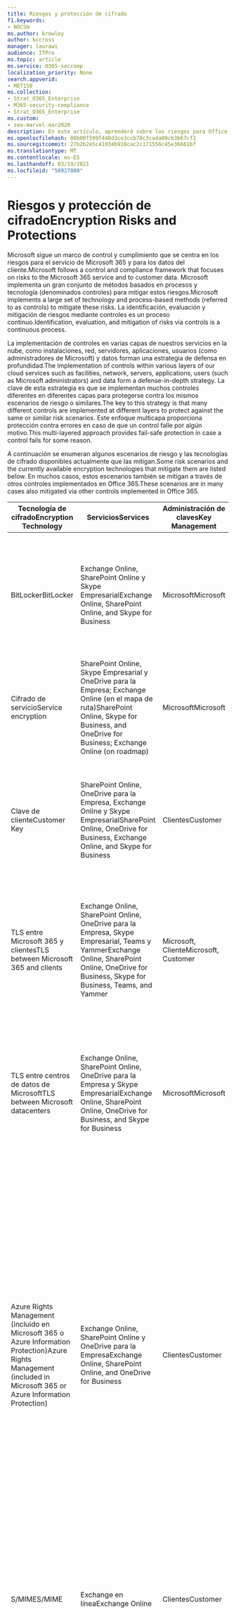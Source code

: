 ```yaml
---
title: Riesgos y protección de cifrado
f1.keywords:
- NOCSH
ms.author: krowley
author: kccross
manager: laurawi
audience: ITPro
ms.topic: article
ms.service: O365-seccomp
localization_priority: None
search.appverid:
- MET150
ms.collection:
- Strat_O365_Enterprise
- M365-security-compliance
- Strat_O365_Enterprise
ms.custom:
- seo-marvel-mar2020
description: En este artículo, aprenderá sobre los riesgos para Office 365 y las tecnologías de cifrado disponibles para la protección.
ms.openlocfilehash: 00b00f599f440d3ce3ccb78c3cada09cb3b67cf2
ms.sourcegitcommit: 27b2b2e5c41934b918cac2c171556c45e36661bf
ms.translationtype: MT
ms.contentlocale: es-ES
ms.lasthandoff: 03/19/2021
ms.locfileid: "50927800"
---
```

# <a name="encryption-risks-and-protections"></a><span data-ttu-id="3a6b3-103">Riesgos y protección de cifrado</span><span class="sxs-lookup"><span data-stu-id="3a6b3-103">Encryption Risks and Protections</span></span>

<span data-ttu-id="3a6b3-104">Microsoft sigue un marco de control y cumplimiento que se centra en los riesgos para el servicio de Microsoft 365 y para los datos del cliente.</span><span class="sxs-lookup"><span data-stu-id="3a6b3-104">Microsoft follows a control and compliance framework that focuses on risks to the Microsoft 365 service and to customer data.</span></span> <span data-ttu-id="3a6b3-105">Microsoft implementa un gran conjunto de métodos basados en procesos y tecnología (denominados controles) para mitigar estos riesgos.</span><span class="sxs-lookup"><span data-stu-id="3a6b3-105">Microsoft implements a large set of technology and process-based methods (referred to as controls) to mitigate these risks.</span></span> <span data-ttu-id="3a6b3-106">La identificación, evaluación y mitigación de riesgos mediante controles es un proceso continuo.</span><span class="sxs-lookup"><span data-stu-id="3a6b3-106">Identification, evaluation, and mitigation of risks via controls is a continuous process.</span></span> 

<span data-ttu-id="3a6b3-107">La implementación de controles en varias capas de nuestros servicios en la nube, como instalaciones, red, servidores, aplicaciones, usuarios (como administradores de Microsoft) y datos forman una estrategia de defensa en profundidad.</span><span class="sxs-lookup"><span data-stu-id="3a6b3-107">The implementation of controls within various layers of our cloud services such as facilities, network, servers, applications, users (such as Microsoft administrators) and data form a defense-in-depth strategy.</span></span> <span data-ttu-id="3a6b3-108">La clave de esta estrategia es que se implementan muchos controles diferentes en diferentes capas para protegerse contra los mismos escenarios de riesgo o similares.</span><span class="sxs-lookup"><span data-stu-id="3a6b3-108">The key to this strategy is that many different controls are implemented at different layers to protect against the same or similar risk scenarios.</span></span> <span data-ttu-id="3a6b3-109">Este enfoque multicapa proporciona protección contra errores en caso de que un control falle por algún motivo.</span><span class="sxs-lookup"><span data-stu-id="3a6b3-109">This multi-layered approach provides fail-safe protection in case a control fails for some reason.</span></span>

<span data-ttu-id="3a6b3-110">A continuación se enumeran algunos escenarios de riesgo y las tecnologías de cifrado disponibles actualmente que las mitigan.</span><span class="sxs-lookup"><span data-stu-id="3a6b3-110">Some risk scenarios and the currently available encryption technologies that mitigate them are listed below.</span></span> <span data-ttu-id="3a6b3-111">En muchos casos, estos escenarios también se mitigan a través de otros controles implementados en Office 365.</span><span class="sxs-lookup"><span data-stu-id="3a6b3-111">These scenarios are in many cases also mitigated via other controls implemented in Office 365.</span></span>

| <span data-ttu-id="3a6b3-112">Tecnología de cifrado</span><span class="sxs-lookup"><span data-stu-id="3a6b3-112">Encryption Technology</span></span> | <span data-ttu-id="3a6b3-113">Servicios</span><span class="sxs-lookup"><span data-stu-id="3a6b3-113">Services</span></span> | <span data-ttu-id="3a6b3-114">Administración de claves</span><span class="sxs-lookup"><span data-stu-id="3a6b3-114">Key Management</span></span> | <span data-ttu-id="3a6b3-115">Escenario de riesgo</span><span class="sxs-lookup"><span data-stu-id="3a6b3-115">Risk Scenario</span></span> | <span data-ttu-id="3a6b3-116">Valor</span><span class="sxs-lookup"><span data-stu-id="3a6b3-116">Value</span></span> |
|---------------------------------------------------------------------------------|--------------------------------------------------------------------------------------------------|---------------------|------------------------------------------------------------------------------------------------------------------------------------------|---------------------------------------------------------------------------------------------------------------------------------------------------------------------------------------------------------------------------------------------------------------------------------------------------------------------------------------------------------------------------------------------------------------------------------|
| <span data-ttu-id="3a6b3-117">BitLocker</span><span class="sxs-lookup"><span data-stu-id="3a6b3-117">BitLocker</span></span> | <span data-ttu-id="3a6b3-118">Exchange Online, SharePoint Online y Skype Empresarial</span><span class="sxs-lookup"><span data-stu-id="3a6b3-118">Exchange Online, SharePoint Online, and Skype for Business</span></span> | <span data-ttu-id="3a6b3-119">Microsoft</span><span class="sxs-lookup"><span data-stu-id="3a6b3-119">Microsoft</span></span> | <span data-ttu-id="3a6b3-120">Los discos o servidores se roban o se reciclan incorrectamente.</span><span class="sxs-lookup"><span data-stu-id="3a6b3-120">Disks or servers are stolen or improperly recycled.</span></span> | <span data-ttu-id="3a6b3-121">BitLocker proporciona un enfoque a prueba de errores para proteger contra la pérdida de datos debido a hardware robado o reciclado incorrectamente (servidor/disco).</span><span class="sxs-lookup"><span data-stu-id="3a6b3-121">BitLocker provides a fail-safe approach to protect against loss of data due to stolen or improperly recycled hardware (server/disk).</span></span> |
| <span data-ttu-id="3a6b3-122">Cifrado de servicio</span><span class="sxs-lookup"><span data-stu-id="3a6b3-122">Service encryption</span></span> | <span data-ttu-id="3a6b3-123">SharePoint Online, Skype Empresarial y OneDrive para la Empresa; Exchange Online (en el mapa de ruta)</span><span class="sxs-lookup"><span data-stu-id="3a6b3-123">SharePoint Online, Skype for Business, and OneDrive for Business; Exchange Online (on roadmap)</span></span> | <span data-ttu-id="3a6b3-124">Microsoft</span><span class="sxs-lookup"><span data-stu-id="3a6b3-124">Microsoft</span></span> | <span data-ttu-id="3a6b3-125">El hacker interno o externo intenta tener acceso a archivos o datos individuales como un blob.</span><span class="sxs-lookup"><span data-stu-id="3a6b3-125">Internal or external hacker tries to access individual files/data as a blob.</span></span> | <span data-ttu-id="3a6b3-126">Los datos cifrados no se pueden descifrar sin acceso a las claves.</span><span class="sxs-lookup"><span data-stu-id="3a6b3-126">The encrypted data cannot be decrypted without access to keys.</span></span> <span data-ttu-id="3a6b3-127">Ayuda a mitigar el riesgo de que un hacker acceda a datos.</span><span class="sxs-lookup"><span data-stu-id="3a6b3-127">Helps to mitigate risk of a hacker accessing data.</span></span> |
| <span data-ttu-id="3a6b3-128">Clave de cliente</span><span class="sxs-lookup"><span data-stu-id="3a6b3-128">Customer Key</span></span> | <span data-ttu-id="3a6b3-129">SharePoint Online, OneDrive para la Empresa, Exchange Online y Skype Empresarial</span><span class="sxs-lookup"><span data-stu-id="3a6b3-129">SharePoint Online, OneDrive for Business, Exchange Online, and Skype for Business</span></span> | <span data-ttu-id="3a6b3-130">Clientes</span><span class="sxs-lookup"><span data-stu-id="3a6b3-130">Customer</span></span> | <span data-ttu-id="3a6b3-131">N/A (Esta característica está diseñada como una característica de cumplimiento, no como una mitigación para cualquier riesgo).</span><span class="sxs-lookup"><span data-stu-id="3a6b3-131">N/A (This feature is designed as a compliance feature; not as a mitigation for any risk.)</span></span> | <span data-ttu-id="3a6b3-132">Ayuda a los clientes a cumplir las obligaciones internas de regulación y cumplimiento, así como la capacidad de abandonar el servicio y revocar el acceso de Microsoft a los datos</span><span class="sxs-lookup"><span data-stu-id="3a6b3-132">Helps customers meet internal regulation and compliance obligations, and the ability to leave the service and revoke Microsoft's access to data</span></span> |
| <span data-ttu-id="3a6b3-133">TLS entre Microsoft 365 y clientes</span><span class="sxs-lookup"><span data-stu-id="3a6b3-133">TLS between Microsoft 365 and clients</span></span> | <span data-ttu-id="3a6b3-134">Exchange Online, SharePoint Online, OneDrive para la Empresa, Skype Empresarial, Teams y Yammer</span><span class="sxs-lookup"><span data-stu-id="3a6b3-134">Exchange Online, SharePoint Online, OneDrive for Business, Skype for Business, Teams, and Yammer</span></span> | <span data-ttu-id="3a6b3-135">Microsoft, Cliente</span><span class="sxs-lookup"><span data-stu-id="3a6b3-135">Microsoft, Customer</span></span> | <span data-ttu-id="3a6b3-136">Ataque man-in-the-middle u otro tipo para aprovechar el flujo de datos entre Microsoft 365 y los equipos cliente a través de Internet.</span><span class="sxs-lookup"><span data-stu-id="3a6b3-136">Man-in-the-middle or other attack to tap the data flow between Microsoft 365 and client computers over Internet.</span></span> | <span data-ttu-id="3a6b3-137">Esta implementación proporciona valor tanto a Microsoft como a los clientes y garantiza la integridad de los datos a medida que fluye entre Microsoft 365 y el cliente.</span><span class="sxs-lookup"><span data-stu-id="3a6b3-137">This implementation provides value to both Microsoft and customers and assures data integrity as it flows between Microsoft 365 and the client.</span></span> |
| <span data-ttu-id="3a6b3-138">TLS entre centros de datos de Microsoft</span><span class="sxs-lookup"><span data-stu-id="3a6b3-138">TLS between Microsoft datacenters</span></span> | <span data-ttu-id="3a6b3-139">Exchange Online, SharePoint Online, OneDrive para la Empresa y Skype Empresarial</span><span class="sxs-lookup"><span data-stu-id="3a6b3-139">Exchange Online, SharePoint Online, OneDrive for Business, and Skype for Business</span></span> | <span data-ttu-id="3a6b3-140">Microsoft</span><span class="sxs-lookup"><span data-stu-id="3a6b3-140">Microsoft</span></span> | <span data-ttu-id="3a6b3-141">Ataque man-in-the-middle u otro tipo para aprovechar el flujo de datos del cliente entre los servidores de Microsoft 365 ubicados en distintos centros de datos de Microsoft.</span><span class="sxs-lookup"><span data-stu-id="3a6b3-141">Man-in-the-middle or other attack to tap the customer data flow between Microsoft 365 servers located in different Microsoft datacenters.</span></span> | <span data-ttu-id="3a6b3-142">Esta implementación es otro método para proteger los datos contra ataques entre centros de datos de Microsoft.</span><span class="sxs-lookup"><span data-stu-id="3a6b3-142">This implementation is another method to protect data against attacks between Microsoft datacenters.</span></span> |
| <span data-ttu-id="3a6b3-143">Azure Rights Management (incluido en Microsoft 365 o Azure Information Protection)</span><span class="sxs-lookup"><span data-stu-id="3a6b3-143">Azure Rights Management (included in Microsoft 365 or Azure Information Protection)</span></span> | <span data-ttu-id="3a6b3-144">Exchange Online, SharePoint Online y OneDrive para la Empresa</span><span class="sxs-lookup"><span data-stu-id="3a6b3-144">Exchange Online, SharePoint Online, and OneDrive for Business</span></span> | <span data-ttu-id="3a6b3-145">Clientes</span><span class="sxs-lookup"><span data-stu-id="3a6b3-145">Customer</span></span> | <span data-ttu-id="3a6b3-146">Los datos están en manos de una persona que no debería tener acceso a los datos.</span><span class="sxs-lookup"><span data-stu-id="3a6b3-146">Data falls into the hands of a person who should not have access to the data.</span></span> | <span data-ttu-id="3a6b3-147">Azure Information Protection usa Azure RMS, que proporciona valor a los clientes mediante directivas de cifrado, identidad y autorización para ayudar a proteger los archivos y el correo electrónico en varios dispositivos.</span><span class="sxs-lookup"><span data-stu-id="3a6b3-147">Azure Information Protection uses Azure RMS, which provides value to customers by using encryption, identity, and authorization policies to help secure files and email across multiple devices.</span></span> <span data-ttu-id="3a6b3-148">Azure RMS proporciona valor a los clientes en los que todos los correos electrónicos procedentes de Microsoft 365 que coinciden con determinados criterios (es decir, todos los correos electrónicos a una dirección determinada) se pueden cifrar automáticamente antes de que se envíen a otro destinatario.</span><span class="sxs-lookup"><span data-stu-id="3a6b3-148">Azure RMS provides value to customers where all emails originating from Microsoft 365 that match certain criteria (i.e., all emails to a certain address) can be automatically encrypted before they get sent to another recipient.</span></span> |
| <span data-ttu-id="3a6b3-149">S/MIME</span><span class="sxs-lookup"><span data-stu-id="3a6b3-149">S/MIME</span></span> | <span data-ttu-id="3a6b3-150">Exchange en línea</span><span class="sxs-lookup"><span data-stu-id="3a6b3-150">Exchange Online</span></span> | <span data-ttu-id="3a6b3-151">Clientes</span><span class="sxs-lookup"><span data-stu-id="3a6b3-151">Customer</span></span> | <span data-ttu-id="3a6b3-152">El correo electrónico cae en manos de una persona que no es el destinatario previsto.</span><span class="sxs-lookup"><span data-stu-id="3a6b3-152">Email falls into the hands of a person who is not the intended recipient.</span></span> | <span data-ttu-id="3a6b3-153">S/MIME proporciona valor a los clientes al asegurar que el destinatario directo del correo electrónico solo puede descifrar el correo electrónico cifrado con S/MIME.</span><span class="sxs-lookup"><span data-stu-id="3a6b3-153">S/MIME provides value to customers by assuring that email encrypted with S/MIME can only be decrypted by the direct recipient of the email.</span></span> |
| <span data-ttu-id="3a6b3-154">Cifrado de mensajes de Office 365</span><span class="sxs-lookup"><span data-stu-id="3a6b3-154">Office 365 Message Encryption</span></span> | <span data-ttu-id="3a6b3-155">Exchange Online, SharePoint Online</span><span class="sxs-lookup"><span data-stu-id="3a6b3-155">Exchange Online, SharePoint Online</span></span> | <span data-ttu-id="3a6b3-156">Clientes</span><span class="sxs-lookup"><span data-stu-id="3a6b3-156">Customer</span></span> | <span data-ttu-id="3a6b3-157">El correo electrónico, incluidos los datos adjuntos protegidos, está en manos de una persona dentro o fuera de Microsoft 365 que no es el destinatario previsto del correo electrónico.</span><span class="sxs-lookup"><span data-stu-id="3a6b3-157">Email, including protected attachments, falls in hands of a person either within or outside Microsoft 365 who is not the intended recipient of the email.</span></span> | <span data-ttu-id="3a6b3-158">OME proporciona valor a los clientes en los que todos los correos electrónicos procedentes de Microsoft 365 que coinciden con determinados criterios (es decir, todos los correos electrónicos a una dirección determinada) se cifran automáticamente antes de que se envíen a otro destinatario interno o externo.</span><span class="sxs-lookup"><span data-stu-id="3a6b3-158">OME provides value to customers where all emails originating from Microsoft 365 that match certain criteria (i.e., all emails to a certain address) are automatically encrypted before they get sent to another internal or an external recipient.</span></span> |
| <span data-ttu-id="3a6b3-159">TLS SMTP con la organización asociada</span><span class="sxs-lookup"><span data-stu-id="3a6b3-159">SMTP TLS with partner organization</span></span> | <span data-ttu-id="3a6b3-160">Exchange en línea</span><span class="sxs-lookup"><span data-stu-id="3a6b3-160">Exchange Online</span></span> | <span data-ttu-id="3a6b3-161">Clientes</span><span class="sxs-lookup"><span data-stu-id="3a6b3-161">Customer</span></span> | <span data-ttu-id="3a6b3-162">El correo electrónico se intercepta a través de un ataque de tipo man-in-the-middle u otro mientras está en tránsito desde un inquilino de Microsoft 365 a otra organización asociada.</span><span class="sxs-lookup"><span data-stu-id="3a6b3-162">Email is intercepted via a man-in-the-middle or other attack while in transit from a Microsoft 365 tenant to another partner organization.</span></span> | <span data-ttu-id="3a6b3-163">Este escenario proporciona valor al cliente para que pueda enviar y recibir todos los correos electrónicos entre su inquilino de Microsoft 365 y la organización de correo electrónico de su asociado dentro de un canal SMTP cifrado.</span><span class="sxs-lookup"><span data-stu-id="3a6b3-163">This scenario provides value to the customer such that they can send/receive all emails between their Microsoft 365 tenant and their partner's email organization inside an encrypted SMTP channel.</span></span> |

## <a name="encryption-technologies-available-in-multi-tenant-environments"></a><span data-ttu-id="3a6b3-164">Tecnologías de cifrado disponibles en entornos multiinquilino</span><span class="sxs-lookup"><span data-stu-id="3a6b3-164">Encryption technologies available in multi-tenant environments</span></span>

| <span data-ttu-id="3a6b3-165">Tecnología de cifrado</span><span class="sxs-lookup"><span data-stu-id="3a6b3-165">Encryption Technology</span></span> | <span data-ttu-id="3a6b3-166">Implementado por</span><span class="sxs-lookup"><span data-stu-id="3a6b3-166">Implemented by</span></span> | <span data-ttu-id="3a6b3-167">Algoritmo y resistencia de Key Exchange</span><span class="sxs-lookup"><span data-stu-id="3a6b3-167">Key Exchange Algorithm and Strength</span></span> | <span data-ttu-id="3a6b3-168">Administración de claves\*</span><span class="sxs-lookup"><span data-stu-id="3a6b3-168">Key Management\*</span></span> | <span data-ttu-id="3a6b3-169">FIPS 140-2 Validado</span><span class="sxs-lookup"><span data-stu-id="3a6b3-169">FIPS 140-2 Validated</span></span> |
|----------------------------------------------------------------------------------|-------------------------|------------------------------------------------------------------------------------------------------------------------------------------------------------------------------------|--------------------------------------------------------------------------------------------------------------------------------------------------------------------------------------------------------------------------------------------------------------------------------------------------------------------------------------------------------------------------------------------------------------------------------------------------------------------------------------------------------------------------------------------------------------------------------------------------------------------------------------------------------------------------------------------------------------------------------------------------------------------------------------------------------------------------------------------------------------------------------------------------------------|-----------------------------------------------------------------------|
| <span data-ttu-id="3a6b3-170">BitLocker</span><span class="sxs-lookup"><span data-stu-id="3a6b3-170">BitLocker</span></span> | <span data-ttu-id="3a6b3-171">Exchange en línea</span><span class="sxs-lookup"><span data-stu-id="3a6b3-171">Exchange Online</span></span> | <span data-ttu-id="3a6b3-172">AES de 256 bits</span><span class="sxs-lookup"><span data-stu-id="3a6b3-172">AES 256-bit</span></span> | <span data-ttu-id="3a6b3-173">La clave externa AES se almacena en un secreto seguro y en el registro del servidor Exchange.</span><span class="sxs-lookup"><span data-stu-id="3a6b3-173">AES external key is stored in a Secret Safe and in the registry of the Exchange server.</span></span> <span data-ttu-id="3a6b3-174">Secret Safe es un repositorio seguro que requiere elevación de alto nivel y aprobaciones para acceder.</span><span class="sxs-lookup"><span data-stu-id="3a6b3-174">The Secret Safe is a secured repository that requires high-level elevation and approvals to access.</span></span> <span data-ttu-id="3a6b3-175">El acceso solo se puede solicitar y aprobar mediante una herramienta interna denominada Caja de seguridad.</span><span class="sxs-lookup"><span data-stu-id="3a6b3-175">Access can be requested and approved only by using an internal tool called Lockbox.</span></span> <span data-ttu-id="3a6b3-176">La clave externa de AES también se almacena en el módulo de plataforma de confianza del servidor.</span><span class="sxs-lookup"><span data-stu-id="3a6b3-176">The AES external key is also stored in the Trusted Platform Module in the server.</span></span> <span data-ttu-id="3a6b3-177">Una contraseña numérica de 48 dígitos se almacena en Active Directory y está protegida por lockbox.</span><span class="sxs-lookup"><span data-stu-id="3a6b3-177">A 48-digit numerical password is stored in Active Directory and protected by Lockbox.</span></span> | <span data-ttu-id="3a6b3-178">Sí</span><span class="sxs-lookup"><span data-stu-id="3a6b3-178">Yes</span></span> |
|  | <span data-ttu-id="3a6b3-179">SharePoint Online</span><span class="sxs-lookup"><span data-stu-id="3a6b3-179">SharePoint Online</span></span> | <span data-ttu-id="3a6b3-180">AES de 256 bits</span><span class="sxs-lookup"><span data-stu-id="3a6b3-180">AES 256-bit</span></span> | <span data-ttu-id="3a6b3-181">La clave externa AES se almacena en un secreto seguro.</span><span class="sxs-lookup"><span data-stu-id="3a6b3-181">AES external key is stored in a Secret Safe.</span></span> <span data-ttu-id="3a6b3-182">Secret Safe es un repositorio seguro que requiere elevación de alto nivel y aprobaciones para acceder.</span><span class="sxs-lookup"><span data-stu-id="3a6b3-182">The Secret Safe is a secured repository that requires high-level elevation and approvals to access.</span></span> <span data-ttu-id="3a6b3-183">El acceso solo se puede solicitar y aprobar mediante una herramienta interna denominada Caja de seguridad.</span><span class="sxs-lookup"><span data-stu-id="3a6b3-183">Access can be requested and approved only by using an internal tool called Lockbox.</span></span> <span data-ttu-id="3a6b3-184">La clave externa de AES también se almacena en el módulo de plataforma de confianza del servidor.</span><span class="sxs-lookup"><span data-stu-id="3a6b3-184">The AES external key is also stored in the Trusted Platform Module in the server.</span></span> <span data-ttu-id="3a6b3-185">Una contraseña numérica de 48 dígitos se almacena en Active Directory y está protegida por lockbox.</span><span class="sxs-lookup"><span data-stu-id="3a6b3-185">A 48-digit numerical password is stored in Active Directory and protected by Lockbox.</span></span> | <span data-ttu-id="3a6b3-186">Sí</span><span class="sxs-lookup"><span data-stu-id="3a6b3-186">Yes</span></span> |
|  | <span data-ttu-id="3a6b3-187">Skype for Business</span><span class="sxs-lookup"><span data-stu-id="3a6b3-187">Skype for Business</span></span> | <span data-ttu-id="3a6b3-188">AES de 256 bits</span><span class="sxs-lookup"><span data-stu-id="3a6b3-188">AES 256-bit</span></span> | <span data-ttu-id="3a6b3-189">La clave externa AES se almacena en un secreto seguro.</span><span class="sxs-lookup"><span data-stu-id="3a6b3-189">AES external key is stored in a Secret Safe.</span></span> <span data-ttu-id="3a6b3-190">Secret Safe es un repositorio seguro que requiere elevación de alto nivel y aprobaciones para acceder.</span><span class="sxs-lookup"><span data-stu-id="3a6b3-190">The Secret Safe is a secured repository that requires high-level elevation and approvals to access.</span></span> <span data-ttu-id="3a6b3-191">El acceso solo se puede solicitar y aprobar mediante una herramienta interna denominada Caja de seguridad.</span><span class="sxs-lookup"><span data-stu-id="3a6b3-191">Access can be requested and approved only by using an internal tool called Lockbox.</span></span> <span data-ttu-id="3a6b3-192">La clave externa de AES también se almacena en el módulo de plataforma de confianza del servidor.</span><span class="sxs-lookup"><span data-stu-id="3a6b3-192">The AES external key is also stored in the Trusted Platform Module in the server.</span></span> <span data-ttu-id="3a6b3-193">Una contraseña numérica de 48 dígitos se almacena en Active Directory y está protegida por lockbox.</span><span class="sxs-lookup"><span data-stu-id="3a6b3-193">A 48-digit numerical password is stored in Active Directory and protected by Lockbox.</span></span> | <span data-ttu-id="3a6b3-194">Sí</span><span class="sxs-lookup"><span data-stu-id="3a6b3-194">Yes</span></span> |
| <span data-ttu-id="3a6b3-195">Cifrado de servicio</span><span class="sxs-lookup"><span data-stu-id="3a6b3-195">Service Encryption</span></span> | <span data-ttu-id="3a6b3-196">SharePoint en linea</span><span class="sxs-lookup"><span data-stu-id="3a6b3-196">SharePoint Online</span></span> | <span data-ttu-id="3a6b3-197">AES de 256 bits</span><span class="sxs-lookup"><span data-stu-id="3a6b3-197">AES 256-bit</span></span> | <span data-ttu-id="3a6b3-198">Las claves usadas para cifrar los blobs se almacenan en la base de datos de contenido de SharePoint Online.</span><span class="sxs-lookup"><span data-stu-id="3a6b3-198">The keys used to encrypt the blobs are stored in the SharePoint Online Content Database.</span></span> <span data-ttu-id="3a6b3-199">La base de datos de contenido de SharePoint Online está protegida por los controles de acceso a la base de datos y el cifrado en reposo.</span><span class="sxs-lookup"><span data-stu-id="3a6b3-199">The SharePoint Online Content Database is protected by database access controls and encryption at rest.</span></span> <span data-ttu-id="3a6b3-200">El cifrado se realiza con TDE en Azure SQL base de datos.</span><span class="sxs-lookup"><span data-stu-id="3a6b3-200">Encryption is performed using TDE in Azure SQL Database.</span></span> <span data-ttu-id="3a6b3-201">Estos secretos están en el nivel de servicio de SharePoint Online, no en el nivel de inquilino.</span><span class="sxs-lookup"><span data-stu-id="3a6b3-201">These secrets are at the service level for SharePoint Online, not at the tenant level.</span></span> <span data-ttu-id="3a6b3-202">Estos secretos (a veces denominados claves maestras) se almacenan en un repositorio seguro independiente denominado Almacén de claves.</span><span class="sxs-lookup"><span data-stu-id="3a6b3-202">These secrets (sometimes referred to as the master keys) are stored in a separate secure repository called the Key Store.</span></span> <span data-ttu-id="3a6b3-203">TDE proporciona seguridad en reposo tanto para la base de datos activa como para las copias de seguridad de la base de datos y los registros de transacciones.</span><span class="sxs-lookup"><span data-stu-id="3a6b3-203">TDE provides security at rest for both the active database and the database backups and transaction logs.</span></span> <span data-ttu-id="3a6b3-204">Cuando los clientes proporcionan la clave opcional, la clave de cliente se almacena en Azure Key Vault y el servicio usa la clave para cifrar una clave de inquilino, que se usa para cifrar una clave de sitio, que luego se usa para cifrar las claves de nivel de archivo.</span><span class="sxs-lookup"><span data-stu-id="3a6b3-204">When customers provide the optional key, the customer key is stored in Azure Key Vault, and the service uses the key to encrypt a tenant key, which is used to encrypt a site key, which is then used to encrypt the file level keys.</span></span> <span data-ttu-id="3a6b3-205">Básicamente, se introduce una nueva jerarquía de claves cuando el cliente proporciona una clave.</span><span class="sxs-lookup"><span data-stu-id="3a6b3-205">Essentially, a new key hierarchy is introduced when the customer provides a key.</span></span> | <span data-ttu-id="3a6b3-206">Sí</span><span class="sxs-lookup"><span data-stu-id="3a6b3-206">Yes</span></span> |
|  | <span data-ttu-id="3a6b3-207">Skype for Business</span><span class="sxs-lookup"><span data-stu-id="3a6b3-207">Skype for Business</span></span> | <span data-ttu-id="3a6b3-208">AES de 256 bits</span><span class="sxs-lookup"><span data-stu-id="3a6b3-208">AES 256-bit</span></span> | <span data-ttu-id="3a6b3-209">Cada fragmento de datos se cifra con una clave de 256 bits generada aleatoriamente.</span><span class="sxs-lookup"><span data-stu-id="3a6b3-209">Each piece of data is encrypted using a different randomly generated 256-bit key.</span></span> <span data-ttu-id="3a6b3-210">La clave de cifrado se almacena en un archivo XML de metadatos correspondiente, que también se cifra mediante una clave maestra por conferencia.</span><span class="sxs-lookup"><span data-stu-id="3a6b3-210">The encryption key is stored in a corresponding metadata XML file, which is also encrypted by a per-conference master key.</span></span> <span data-ttu-id="3a6b3-211">La clave maestra también se genera aleatoriamente una vez por conferencia.</span><span class="sxs-lookup"><span data-stu-id="3a6b3-211">The master key is also randomly generated once per conference.</span></span> | <span data-ttu-id="3a6b3-212">Sí</span><span class="sxs-lookup"><span data-stu-id="3a6b3-212">Yes</span></span> |
|  | <span data-ttu-id="3a6b3-213">Exchange Online</span><span class="sxs-lookup"><span data-stu-id="3a6b3-213">Exchange Online</span></span> | <span data-ttu-id="3a6b3-214">AES de 256 bits</span><span class="sxs-lookup"><span data-stu-id="3a6b3-214">AES 256-bit</span></span> | <span data-ttu-id="3a6b3-215">Cada buzón se cifra mediante una directiva de cifrado de datos que usa claves de cifrado controladas por Microsoft (en el mapa de ruta) o por el cliente (cuando se usa clave de cliente).</span><span class="sxs-lookup"><span data-stu-id="3a6b3-215">Each mailbox is encrypted using a data encryption policy that uses encryption keys controlled by Microsoft (on roadmap) or by the customer (when Customer Key is used).</span></span> | <span data-ttu-id="3a6b3-216">Sí</span><span class="sxs-lookup"><span data-stu-id="3a6b3-216">Yes</span></span> |
| <span data-ttu-id="3a6b3-217">TLS entre Microsoft 365 y clientes/partners</span><span class="sxs-lookup"><span data-stu-id="3a6b3-217">TLS between Microsoft 365 and clients/partners</span></span> | <span data-ttu-id="3a6b3-218">Exchange en línea</span><span class="sxs-lookup"><span data-stu-id="3a6b3-218">Exchange Online</span></span> | [<span data-ttu-id="3a6b3-219">TLS oportunista que admite varios conjuntos de cifrado</span><span class="sxs-lookup"><span data-stu-id="3a6b3-219">Opportunistic TLS supporting multiple cipher suites</span></span>](./exchange-online-uses-tls-to-secure-email-connections.md) | <span data-ttu-id="3a6b3-220">El certificado TLS para Exchange Online (outlook.office.com) es un certificado SHA256RSA de 2048 bits emitido por La raíz de cybertrust de Baltimore.</span><span class="sxs-lookup"><span data-stu-id="3a6b3-220">The TLS certificate for Exchange Online (outlook.office.com) is a 2048-bit SHA256RSA certificate issued by Baltimore CyberTrust Root.</span></span> <br> <br> <span data-ttu-id="3a6b3-221">El certificado raíz tls para Exchange Online es un certificado SHA1RSA de 2048 bits emitido por La raíz de CyberTrust de Baltimore.</span><span class="sxs-lookup"><span data-stu-id="3a6b3-221">The TLS root certificate for Exchange Online is a 2048-bit SHA1RSA certificate issued by Baltimore CyberTrust Root.</span></span> | <span data-ttu-id="3a6b3-222">Sí, cuando se usa TLS 1.2 con una intensidad de cifrado de 256 bits</span><span class="sxs-lookup"><span data-stu-id="3a6b3-222">Yes, when TLS 1.2 with 256-bit cipher strength is used</span></span> |
|  | <span data-ttu-id="3a6b3-223">SharePoint en linea</span><span class="sxs-lookup"><span data-stu-id="3a6b3-223">SharePoint Online</span></span> | <span data-ttu-id="3a6b3-224">TLS 1.2 con AES 256</span><span class="sxs-lookup"><span data-stu-id="3a6b3-224">TLS 1.2 with AES 256</span></span> <br> <br> [<span data-ttu-id="3a6b3-225">Cifrado de datos en OneDrive para la Empresa y SharePoint Online</span><span class="sxs-lookup"><span data-stu-id="3a6b3-225">Data Encryption in OneDrive for Business and SharePoint Online</span></span>](./data-encryption-in-odb-and-spo.md) | <span data-ttu-id="3a6b3-226">El certificado TLS para SharePoint Online (\*.sharepoint.com) es un certificado SHA256RSA de 2048 bits emitido por La raíz de cybertrust de Baltimore.</span><span class="sxs-lookup"><span data-stu-id="3a6b3-226">The TLS certificate for SharePoint Online (\*.sharepoint.com) is a 2048-bit SHA256RSA certificate issued by Baltimore CyberTrust Root.</span></span> <br> <br> <span data-ttu-id="3a6b3-227">El certificado raíz tls para SharePoint Online es un certificado SHA1RSA de 2048 bits emitido por La raíz de CyberTrust de Baltimore.</span><span class="sxs-lookup"><span data-stu-id="3a6b3-227">The TLS root certificate for SharePoint Online is a 2048-bit SHA1RSA certificate issued by Baltimore CyberTrust Root.</span></span> | <span data-ttu-id="3a6b3-228">Sí</span><span class="sxs-lookup"><span data-stu-id="3a6b3-228">Yes</span></span> |
|  | <span data-ttu-id="3a6b3-229">Skype for Business</span><span class="sxs-lookup"><span data-stu-id="3a6b3-229">Skype for Business</span></span> | [<span data-ttu-id="3a6b3-230">TLS para comunicaciones SIP y sesiones de uso compartido de datos de PSOM</span><span class="sxs-lookup"><span data-stu-id="3a6b3-230">TLS for SIP communications and PSOM data sharing sessions</span></span>](https://support.office.com/article/Set-up-your-network-for-Skype-for-Business-Online-d21f89b0-3afc-432e-b735-036b2432fdbf) | <span data-ttu-id="3a6b3-231">El certificado TLS para Skype Empresarial (\*.lync.com) es un certificado SHA256RSA de 2048 bits emitido por La raíz de cybertrust de Baltimore.</span><span class="sxs-lookup"><span data-stu-id="3a6b3-231">The TLS certificate for Skype for Business (\*.lync.com) is a 2048-bit SHA256RSA certificate issued by Baltimore CyberTrust Root.</span></span> <br> <br> <span data-ttu-id="3a6b3-232">El certificado raíz TLS para Skype Empresarial es un certificado SHA256RSA de 2048 bits emitido por La raíz de CyberTrust de Baltimore.</span><span class="sxs-lookup"><span data-stu-id="3a6b3-232">The TLS root certificate for Skype for Business is a 2048-bit SHA256RSA certificate issued by Baltimore CyberTrust Root.</span></span> | <span data-ttu-id="3a6b3-233">Sí</span><span class="sxs-lookup"><span data-stu-id="3a6b3-233">Yes</span></span> |
|  | <span data-ttu-id="3a6b3-234">Microsoft Teams</span><span class="sxs-lookup"><span data-stu-id="3a6b3-234">Microsoft Teams</span></span> | <span data-ttu-id="3a6b3-235">TLS 1.2 con AES 256</span><span class="sxs-lookup"><span data-stu-id="3a6b3-235">TLS 1.2 with AES 256</span></span> <br> <br> [<span data-ttu-id="3a6b3-236">Preguntas más frecuentes sobre Microsoft Teams: Ayuda para administradores</span><span class="sxs-lookup"><span data-stu-id="3a6b3-236">Frequently asked questions about Microsoft Teams – Admin Help</span></span>](/MicrosoftTeams/teams-overview) | <span data-ttu-id="3a6b3-237">El certificado TLS para Microsoft Teams (teams.microsoft.com, edge.skype.com) es un certificado SHA256RSA de 2048 bits emitido por La raíz de cybertrust de Baltimore.</span><span class="sxs-lookup"><span data-stu-id="3a6b3-237">The TLS certificate for Microsoft Teams (teams.microsoft.com, edge.skype.com) is a 2048-bit SHA256RSA certificate issued by Baltimore CyberTrust Root.</span></span> <br> <br> <span data-ttu-id="3a6b3-238">El certificado raíz tls para Microsoft Teams es un certificado SHA256RSA de 2048 bits emitido por La raíz de CyberTrust de Baltimore.</span><span class="sxs-lookup"><span data-stu-id="3a6b3-238">The TLS root certificate for Microsoft Teams is a 2048-bit SHA256RSA certificate issued by Baltimore CyberTrust Root.</span></span> | <span data-ttu-id="3a6b3-239">Sí</span><span class="sxs-lookup"><span data-stu-id="3a6b3-239">Yes</span></span> |
| <span data-ttu-id="3a6b3-240">TLS entre centros de datos de Microsoft</span><span class="sxs-lookup"><span data-stu-id="3a6b3-240">TLS between Microsoft datacenters</span></span> | <span data-ttu-id="3a6b3-241">Todos los servicios de Microsoft 365</span><span class="sxs-lookup"><span data-stu-id="3a6b3-241">All Microsoft 365 services</span></span> | <span data-ttu-id="3a6b3-242">TLS 1.2 con AES 256</span><span class="sxs-lookup"><span data-stu-id="3a6b3-242">TLS 1.2 with AES 256</span></span> <br> <br> <span data-ttu-id="3a6b3-243">Protocolo de transporte seguro en tiempo real (SRTP)</span><span class="sxs-lookup"><span data-stu-id="3a6b3-243">Secure Real-time Transport Protocol (SRTP)</span></span> | <span data-ttu-id="3a6b3-244">Microsoft usa una entidad de certificación administrada e implementada internamente para las comunicaciones de servidor a servidor entre centros de datos de Microsoft.</span><span class="sxs-lookup"><span data-stu-id="3a6b3-244">Microsoft uses an internally managed and deployed certification authority for server-to-server communications between Microsoft datacenters.</span></span> | <span data-ttu-id="3a6b3-245">Sí</span><span class="sxs-lookup"><span data-stu-id="3a6b3-245">Yes</span></span> |
| <span data-ttu-id="3a6b3-246">Azure Rights Management (incluido en Microsoft 365 o Azure Information Protection)</span><span class="sxs-lookup"><span data-stu-id="3a6b3-246">Azure Rights Management (included in Microsoft 365 or Azure Information Protection)</span></span> | <span data-ttu-id="3a6b3-247">Exchange en línea</span><span class="sxs-lookup"><span data-stu-id="3a6b3-247">Exchange Online</span></span> | <span data-ttu-id="3a6b3-248">Admite [el modo criptográfico 2,](/previous-versions/windows/it-pro/windows-server-2008-R2-and-2008/hh867439(v=ws.10))una implementación criptográfica RMS actualizada y mejorada.</span><span class="sxs-lookup"><span data-stu-id="3a6b3-248">Supports [Cryptographic Mode 2](/previous-versions/windows/it-pro/windows-server-2008-R2-and-2008/hh867439(v=ws.10)), an updated and enhanced RMS cryptographic implementation.</span></span> <span data-ttu-id="3a6b3-249">Admite RSA 2048 para firma y cifrado, y SHA-256 para hash en la firma.</span><span class="sxs-lookup"><span data-stu-id="3a6b3-249">It supports RSA 2048 for signature and encryption, and SHA-256 for hash in the signature.</span></span> | <span data-ttu-id="3a6b3-250">[Administrado por Microsoft](/azure/information-protection/plan-implement-tenant-key).</span><span class="sxs-lookup"><span data-stu-id="3a6b3-250">[Managed by Microsoft](/azure/information-protection/plan-implement-tenant-key).</span></span> | <span data-ttu-id="3a6b3-251">Sí</span><span class="sxs-lookup"><span data-stu-id="3a6b3-251">Yes</span></span> |
|  | <span data-ttu-id="3a6b3-252">SharePoint Online</span><span class="sxs-lookup"><span data-stu-id="3a6b3-252">SharePoint Online</span></span> | <span data-ttu-id="3a6b3-253">Admite [el modo criptográfico 2,](/previous-versions/windows/it-pro/windows-server-2008-R2-and-2008/hh867439(v=ws.10))una implementación criptográfica RMS actualizada y mejorada.</span><span class="sxs-lookup"><span data-stu-id="3a6b3-253">Supports [Cryptographic Mode 2](/previous-versions/windows/it-pro/windows-server-2008-R2-and-2008/hh867439(v=ws.10)), an updated and enhanced RMS cryptographic implementation.</span></span> <span data-ttu-id="3a6b3-254">Admite RSA 2048 para firma y cifrado, y SHA-256 para firma.</span><span class="sxs-lookup"><span data-stu-id="3a6b3-254">It supports RSA 2048 for signature and encryption, and SHA-256 for signature.</span></span> | <span data-ttu-id="3a6b3-255">[Administrado por Microsoft](/azure/information-protection/plan-implement-tenant-key), que es la configuración predeterminada; o</span><span class="sxs-lookup"><span data-stu-id="3a6b3-255">[Managed by Microsoft](/azure/information-protection/plan-implement-tenant-key), which is the default setting; or</span></span> <br> <br> <span data-ttu-id="3a6b3-256">Administrado por el cliente, que es una alternativa a las claves administradas por Microsoft.</span><span class="sxs-lookup"><span data-stu-id="3a6b3-256">Customer-managed, which is an alternative to Microsoft-managed keys.</span></span> <span data-ttu-id="3a6b3-257">Las organizaciones que tienen una suscripción de Azure administrada por TI pueden usar BYOK y registrar su uso sin coste adicional.</span><span class="sxs-lookup"><span data-stu-id="3a6b3-257">Organizations that have an IT-managed Azure subscription can use BYOK and log its usage at no extra charge.</span></span> <span data-ttu-id="3a6b3-258">Para obtener más información, vea [Implementing bring your own key](/azure/information-protection/plan-implement-tenant-key).</span><span class="sxs-lookup"><span data-stu-id="3a6b3-258">For more information, see [Implementing bring your own key](/azure/information-protection/plan-implement-tenant-key).</span></span> <span data-ttu-id="3a6b3-259">En esta configuración, se usan HSM de nCipher para proteger las claves.</span><span class="sxs-lookup"><span data-stu-id="3a6b3-259">In this configuration, nCipher HSMs are used to protect your keys.</span></span> <span data-ttu-id="3a6b3-260">Para obtener más información, [vea nCipher HSMs and Azure RMS](https://www.thales-esecurity.com/msrms/cloud).</span><span class="sxs-lookup"><span data-stu-id="3a6b3-260">For more information, see [nCipher HSMs and Azure RMS](https://www.thales-esecurity.com/msrms/cloud).</span></span> | <span data-ttu-id="3a6b3-261">Sí</span><span class="sxs-lookup"><span data-stu-id="3a6b3-261">Yes</span></span> |
| <span data-ttu-id="3a6b3-262">S/MIME</span><span class="sxs-lookup"><span data-stu-id="3a6b3-262">S/MIME</span></span> | <span data-ttu-id="3a6b3-263">Exchange en línea</span><span class="sxs-lookup"><span data-stu-id="3a6b3-263">Exchange Online</span></span> | <span data-ttu-id="3a6b3-264">Sintaxis de mensaje criptográfico Estándar 1.5 (PKCS #7)</span><span class="sxs-lookup"><span data-stu-id="3a6b3-264">Cryptographic Message Syntax Standard 1.5 (PKCS #7)</span></span> | <span data-ttu-id="3a6b3-265">Depende de la infraestructura de clave pública administrada por el cliente implementada.</span><span class="sxs-lookup"><span data-stu-id="3a6b3-265">Depends on the customer-managed public key infrastructure deployed.</span></span> <span data-ttu-id="3a6b3-266">El cliente realiza la administración de claves y Microsoft nunca tiene acceso a las claves privadas usadas para firmar y descifrar.</span><span class="sxs-lookup"><span data-stu-id="3a6b3-266">Key management is performed by the customer, and Microsoft never has access to the private keys used for signing and decryption.</span></span> | <span data-ttu-id="3a6b3-267">Sí, cuando se configura para cifrar mensajes salientes con 3DES o AES256</span><span class="sxs-lookup"><span data-stu-id="3a6b3-267">Yes, when configured to encrypt outgoing messages with 3DES or AES256</span></span> |
| <span data-ttu-id="3a6b3-268">Cifrado de mensajes de Office 365</span><span class="sxs-lookup"><span data-stu-id="3a6b3-268">Office 365 Message Encryption</span></span> | <span data-ttu-id="3a6b3-269">Exchange en línea</span><span class="sxs-lookup"><span data-stu-id="3a6b3-269">Exchange Online</span></span> | <span data-ttu-id="3a6b3-270">Igual que Azure RMS ( Modo criptográfico[2](./technical-reference-details-about-encryption.md) - RSA 2048 para firma y cifrado, y SHA-256 para firma)</span><span class="sxs-lookup"><span data-stu-id="3a6b3-270">Same as Azure RMS ([Cryptographic Mode 2](./technical-reference-details-about-encryption.md) - RSA 2048 for signature and encryption, and SHA-256 for signature)</span></span> | <span data-ttu-id="3a6b3-271">Usa Azure Information Protection como su infraestructura de cifrado.</span><span class="sxs-lookup"><span data-stu-id="3a6b3-271">Uses Azure Information Protection as its encryption infrastructure.</span></span> <span data-ttu-id="3a6b3-272">El método de cifrado utilizado depende de dónde obtiene las claves de RMS utilizadas para cifrar y descifrar mensajes.</span><span class="sxs-lookup"><span data-stu-id="3a6b3-272">The encryption method used depends on where you obtain the RMS keys used to encrypt and decrypt messages.</span></span> | <span data-ttu-id="3a6b3-273">Sí</span><span class="sxs-lookup"><span data-stu-id="3a6b3-273">Yes</span></span> |
| <span data-ttu-id="3a6b3-274">TLS SMTP con la organización asociada</span><span class="sxs-lookup"><span data-stu-id="3a6b3-274">SMTP TLS with partner organization</span></span> | <span data-ttu-id="3a6b3-275">Exchange en línea</span><span class="sxs-lookup"><span data-stu-id="3a6b3-275">Exchange Online</span></span> | <span data-ttu-id="3a6b3-276">TLS 1.2 con AES 256</span><span class="sxs-lookup"><span data-stu-id="3a6b3-276">TLS 1.2 with AES 256</span></span> | <span data-ttu-id="3a6b3-277">El certificado TLS para Exchange Online (outlook.office.com) es un certificado SHA-256 de 2048 bits con cifrado RSA emitido por DigiCert Cloud Services CA-1.</span><span class="sxs-lookup"><span data-stu-id="3a6b3-277">The TLS certificate for Exchange Online (outlook.office.com) is a 2048-bit SHA-256 with RSA Encryption certificate issued by DigiCert Cloud Services CA-1.</span></span> <br> <br> <span data-ttu-id="3a6b3-278">El certificado raíz tls para Exchange Online es un certificado SHA-1 de 2048 bits con cifrado RSA emitido por [globalSign Root CA – R1](./exchange-online-uses-tls-to-secure-email-connections.md?view=o365-worldwide#tls-certificate-information-for-exchange-online).</span><span class="sxs-lookup"><span data-stu-id="3a6b3-278">The TLS root certificate for Exchange Online is a 2048-bit SHA-1 with RSA Encryption certificate issued by [GlobalSign Root CA – R1](./exchange-online-uses-tls-to-secure-email-connections.md?view=o365-worldwide#tls-certificate-information-for-exchange-online).</span></span> <br> <br> <span data-ttu-id="3a6b3-279">Tenga en cuenta que, por motivos de seguridad, nuestros certificados cambian de vez en cuando.</span><span class="sxs-lookup"><span data-stu-id="3a6b3-279">Be aware that, for security reasons, our certificates do change from time to time.</span></span> | <span data-ttu-id="3a6b3-280">Sí, cuando se usa TLS 1.2 con una intensidad de cifrado de 256 bits</span><span class="sxs-lookup"><span data-stu-id="3a6b3-280">Yes, when TLS 1.2 with 256-bit cipher strength is used</span></span> |

<span data-ttu-id="3a6b3-281">*\*Los certificados TLS a los que se hace referencia en esta tabla son para centros de datos de Estados Unidos; Los centros de datos que no son estadounidenses también usan certificados SHA256RSA de 2048 bits.*</span><span class="sxs-lookup"><span data-stu-id="3a6b3-281">*\*TLS certificates referenced in this table are for US datacenters; non-US datacenters also use 2048-bit SHA256RSA certificates.*</span></span>

## <a name="encryption-technologies-available-in-government-cloud-community-environments"></a><span data-ttu-id="3a6b3-282">Tecnologías de cifrado disponibles en entornos de la comunidad en la nube de Gobierno</span><span class="sxs-lookup"><span data-stu-id="3a6b3-282">Encryption technologies available in Government cloud community environments</span></span>

| <span data-ttu-id="3a6b3-283">Tecnología de cifrado</span><span class="sxs-lookup"><span data-stu-id="3a6b3-283">Encryption Technology</span></span> | <span data-ttu-id="3a6b3-284">Implementado por</span><span class="sxs-lookup"><span data-stu-id="3a6b3-284">Implemented by</span></span> | <span data-ttu-id="3a6b3-285">Algoritmo y resistencia de Key Exchange</span><span class="sxs-lookup"><span data-stu-id="3a6b3-285">Key Exchange Algorithm and Strength</span></span> | <span data-ttu-id="3a6b3-286">Administración de claves\*</span><span class="sxs-lookup"><span data-stu-id="3a6b3-286">Key Management\*</span></span> | <span data-ttu-id="3a6b3-287">FIPS 140-2 Validado</span><span class="sxs-lookup"><span data-stu-id="3a6b3-287">FIPS 140-2 Validated</span></span> |
|---------------------------------------------|--------------------------------------------------------|------------------------------------------------------------------------------------------------------------------------------------------------------------------------------------|--------------------------------------------------------------------------------------------------------------------------------------------------------------------------------------------------------------------------------------------------------------------------------------------------------------------------------------------------------------------------------------------------------------------------------------------------------------------------------------------------------------------------------------------------------------------------------------------------------------------------------------------------------------------------------------------------------------------------------------------------------------------------------------------------------------------------------------------------------------------------------------------------------------|-------------------------------------------------------------------------|
| <span data-ttu-id="3a6b3-288">BitLocker</span><span class="sxs-lookup"><span data-stu-id="3a6b3-288">BitLocker</span></span> | <span data-ttu-id="3a6b3-289">Exchange en línea</span><span class="sxs-lookup"><span data-stu-id="3a6b3-289">Exchange Online</span></span> | <span data-ttu-id="3a6b3-290">AES de 256 bits</span><span class="sxs-lookup"><span data-stu-id="3a6b3-290">AES 256-bit</span></span> | <span data-ttu-id="3a6b3-291">La clave externa AES se almacena en un secreto seguro y en el registro del servidor Exchange.</span><span class="sxs-lookup"><span data-stu-id="3a6b3-291">AES external key is stored in a Secret Safe and in the registry of the Exchange server.</span></span> <span data-ttu-id="3a6b3-292">Secret Safe es un repositorio seguro que requiere elevación de alto nivel y aprobaciones para acceder.</span><span class="sxs-lookup"><span data-stu-id="3a6b3-292">The Secret Safe is a secured repository that requires high-level elevation and approvals to access.</span></span> <span data-ttu-id="3a6b3-293">El acceso solo se puede solicitar y aprobar mediante una herramienta interna denominada Caja de seguridad.</span><span class="sxs-lookup"><span data-stu-id="3a6b3-293">Access can be requested and approved only by using an internal tool called Lockbox.</span></span> <span data-ttu-id="3a6b3-294">La clave externa de AES también se almacena en el módulo de plataforma de confianza del servidor.</span><span class="sxs-lookup"><span data-stu-id="3a6b3-294">The AES external key is also stored in the Trusted Platform Module in the server.</span></span> <span data-ttu-id="3a6b3-295">Una contraseña numérica de 48 dígitos se almacena en Active Directory y está protegida por lockbox.</span><span class="sxs-lookup"><span data-stu-id="3a6b3-295">A 48-digit numerical password is stored in Active Directory and protected by Lockbox.</span></span> | <span data-ttu-id="3a6b3-296">Sí</span><span class="sxs-lookup"><span data-stu-id="3a6b3-296">Yes</span></span> |
|  | <span data-ttu-id="3a6b3-297">SharePoint Online</span><span class="sxs-lookup"><span data-stu-id="3a6b3-297">SharePoint Online</span></span> | <span data-ttu-id="3a6b3-298">AES de 256 bits</span><span class="sxs-lookup"><span data-stu-id="3a6b3-298">AES 256-bit</span></span> | <span data-ttu-id="3a6b3-299">La clave externa AES se almacena en un secreto seguro.</span><span class="sxs-lookup"><span data-stu-id="3a6b3-299">AES external key is stored in a Secret Safe.</span></span> <span data-ttu-id="3a6b3-300">Secret Safe es un repositorio seguro que requiere elevación de alto nivel y aprobaciones para acceder.</span><span class="sxs-lookup"><span data-stu-id="3a6b3-300">The Secret Safe is a secured repository that requires high-level elevation and approvals to access.</span></span> <span data-ttu-id="3a6b3-301">El acceso solo se puede solicitar y aprobar mediante una herramienta interna denominada Caja de seguridad.</span><span class="sxs-lookup"><span data-stu-id="3a6b3-301">Access can be requested and approved only by using an internal tool called Lockbox.</span></span> <span data-ttu-id="3a6b3-302">La clave externa de AES también se almacena en el módulo de plataforma de confianza del servidor.</span><span class="sxs-lookup"><span data-stu-id="3a6b3-302">The AES external key is also stored in the Trusted Platform Module in the server.</span></span> <span data-ttu-id="3a6b3-303">Una contraseña numérica de 48 dígitos se almacena en Active Directory y está protegida por lockbox.</span><span class="sxs-lookup"><span data-stu-id="3a6b3-303">A 48-digit numerical password is stored in Active Directory and protected by Lockbox.</span></span> | <span data-ttu-id="3a6b3-304">Sí</span><span class="sxs-lookup"><span data-stu-id="3a6b3-304">Yes</span></span> |
|  | <span data-ttu-id="3a6b3-305">Skype for Business</span><span class="sxs-lookup"><span data-stu-id="3a6b3-305">Skype for Business</span></span> | <span data-ttu-id="3a6b3-306">AES de 256 bits</span><span class="sxs-lookup"><span data-stu-id="3a6b3-306">AES 256-bit</span></span> | <span data-ttu-id="3a6b3-307">La clave externa AES se almacena en un secreto seguro.</span><span class="sxs-lookup"><span data-stu-id="3a6b3-307">AES external key is stored in a Secret Safe.</span></span> <span data-ttu-id="3a6b3-308">Secret Safe es un repositorio seguro que requiere elevación de alto nivel y aprobaciones para acceder.</span><span class="sxs-lookup"><span data-stu-id="3a6b3-308">The Secret Safe is a secured repository that requires high-level elevation and approvals to access.</span></span> <span data-ttu-id="3a6b3-309">El acceso solo se puede solicitar y aprobar mediante una herramienta interna denominada Caja de seguridad.</span><span class="sxs-lookup"><span data-stu-id="3a6b3-309">Access can be requested and approved only by using an internal tool called Lockbox.</span></span> <span data-ttu-id="3a6b3-310">La clave externa de AES también se almacena en el módulo de plataforma de confianza del servidor.</span><span class="sxs-lookup"><span data-stu-id="3a6b3-310">The AES external key is also stored in the Trusted Platform Module in the server.</span></span> <span data-ttu-id="3a6b3-311">Una contraseña numérica de 48 dígitos se almacena en Active Directory y está protegida por lockbox.</span><span class="sxs-lookup"><span data-stu-id="3a6b3-311">A 48-digit numerical password is stored in Active Directory and protected by Lockbox.</span></span> | <span data-ttu-id="3a6b3-312">Sí</span><span class="sxs-lookup"><span data-stu-id="3a6b3-312">Yes</span></span> |
| <span data-ttu-id="3a6b3-313">Cifrado de servicio</span><span class="sxs-lookup"><span data-stu-id="3a6b3-313">Service Encryption</span></span> | <span data-ttu-id="3a6b3-314">SharePoint en linea</span><span class="sxs-lookup"><span data-stu-id="3a6b3-314">SharePoint Online</span></span> | <span data-ttu-id="3a6b3-315">AES de 256 bits</span><span class="sxs-lookup"><span data-stu-id="3a6b3-315">AES 256-bit</span></span> | <span data-ttu-id="3a6b3-316">Las claves usadas para cifrar los blobs se almacenan en la base de datos de contenido de SharePoint Online.</span><span class="sxs-lookup"><span data-stu-id="3a6b3-316">The keys used to encrypt the blobs are stored in the SharePoint Online Content Database.</span></span> <span data-ttu-id="3a6b3-317">Las bases de datos de contenido de SharePoint Online están protegidas por controles de acceso a bases de datos y cifrado en reposo.</span><span class="sxs-lookup"><span data-stu-id="3a6b3-317">The SharePoint Online Content Databases is protected by database access controls and encryption at rest.</span></span> <span data-ttu-id="3a6b3-318">El cifrado se realiza con TDE en Azure SQL base de datos.</span><span class="sxs-lookup"><span data-stu-id="3a6b3-318">Encryption is performed using TDE in Azure SQL Database.</span></span> <span data-ttu-id="3a6b3-319">Estos secretos están en el nivel de servicio de SharePoint Online, no en el nivel de inquilino.</span><span class="sxs-lookup"><span data-stu-id="3a6b3-319">These secrets are at the service level for SharePoint Online, not at the tenant level.</span></span> <span data-ttu-id="3a6b3-320">Estos secretos (a veces denominados claves maestras) se almacenan en un repositorio seguro independiente denominado Almacén de claves.</span><span class="sxs-lookup"><span data-stu-id="3a6b3-320">These secrets (sometimes referred to as the master keys) are stored in a separate secure repository called the Key Store.</span></span> <span data-ttu-id="3a6b3-321">TDE proporciona seguridad en reposo tanto para la base de datos activa como para las copias de seguridad de la base de datos y los registros de transacciones.</span><span class="sxs-lookup"><span data-stu-id="3a6b3-321">TDE provides security at rest for both the active database and the database backups and transaction logs.</span></span> <span data-ttu-id="3a6b3-322">Cuando los clientes proporcionan la clave opcional, la clave de cliente se almacena en Azure Key Vault y el servicio usa la clave para cifrar una clave de inquilino, que se usa para cifrar una clave de sitio, que luego se usa para cifrar las claves de nivel de archivo.</span><span class="sxs-lookup"><span data-stu-id="3a6b3-322">When customers provide the optional key, the Customer Key is stored in Azure Key Vault, and the service uses the key to encrypt a tenant key, which is used to encrypt a site key, which is then used to encrypt the file level keys.</span></span> <span data-ttu-id="3a6b3-323">Básicamente, se introduce una nueva jerarquía de claves cuando el cliente proporciona una clave.</span><span class="sxs-lookup"><span data-stu-id="3a6b3-323">Essentially, a new key hierarchy is introduced when the customer provides a key.</span></span> | <span data-ttu-id="3a6b3-324">Sí</span><span class="sxs-lookup"><span data-stu-id="3a6b3-324">Yes</span></span> |
|  | <span data-ttu-id="3a6b3-325">Skype for Business</span><span class="sxs-lookup"><span data-stu-id="3a6b3-325">Skype for Business</span></span> | <span data-ttu-id="3a6b3-326">AES de 256 bits</span><span class="sxs-lookup"><span data-stu-id="3a6b3-326">AES 256-bit</span></span> | <span data-ttu-id="3a6b3-327">Cada fragmento de datos se cifra con una clave de 256 bits generada aleatoriamente.</span><span class="sxs-lookup"><span data-stu-id="3a6b3-327">Each piece of data is encrypted using a different randomly generated 256-bit key.</span></span> <span data-ttu-id="3a6b3-328">La clave de cifrado se almacena en un archivo XML de metadatos correspondiente, que también se cifra mediante una clave maestra por conferencia.</span><span class="sxs-lookup"><span data-stu-id="3a6b3-328">The encryption key is stored in a corresponding metadata XML file, which is also encrypted by a per-conference master key.</span></span> <span data-ttu-id="3a6b3-329">La clave maestra también se genera aleatoriamente una vez por conferencia.</span><span class="sxs-lookup"><span data-stu-id="3a6b3-329">The master key is also randomly generated once per conference.</span></span> | <span data-ttu-id="3a6b3-330">Sí</span><span class="sxs-lookup"><span data-stu-id="3a6b3-330">Yes</span></span> |
|  | <span data-ttu-id="3a6b3-331">Exchange Online</span><span class="sxs-lookup"><span data-stu-id="3a6b3-331">Exchange Online</span></span> | <span data-ttu-id="3a6b3-332">AES de 256 bits</span><span class="sxs-lookup"><span data-stu-id="3a6b3-332">AES 256-bit</span></span> | <span data-ttu-id="3a6b3-333">Cada buzón se cifra mediante una directiva de cifrado de datos que usa claves de cifrado controladas por Microsoft o por el cliente (cuando se usa clave de cliente).</span><span class="sxs-lookup"><span data-stu-id="3a6b3-333">Each mailbox is encrypted using a data encryption policy that uses encryption keys controlled by Microsoft or by the customer (when Customer Key is used).</span></span> | <span data-ttu-id="3a6b3-334">Sí</span><span class="sxs-lookup"><span data-stu-id="3a6b3-334">Yes</span></span> |
| <span data-ttu-id="3a6b3-335">TLS entre Microsoft 365 y clientes/partners</span><span class="sxs-lookup"><span data-stu-id="3a6b3-335">TLS between Microsoft 365 and clients/partners</span></span> | <span data-ttu-id="3a6b3-336">Exchange en línea</span><span class="sxs-lookup"><span data-stu-id="3a6b3-336">Exchange Online</span></span> | [<span data-ttu-id="3a6b3-337">TLS oportunista que admite varios conjuntos de cifrado</span><span class="sxs-lookup"><span data-stu-id="3a6b3-337">Opportunistic TLS supporting multiple cipher suites</span></span>](./exchange-online-uses-tls-to-secure-email-connections.md) | <span data-ttu-id="3a6b3-338">El certificado TLS para Exchange Online (outlook.office.com) es un certificado SHA256RSA de 2048 bits emitido por La raíz de cybertrust de Baltimore.</span><span class="sxs-lookup"><span data-stu-id="3a6b3-338">The TLS certificate for Exchange Online (outlook.office.com) is a 2048-bit SHA256RSA certificate issued by Baltimore CyberTrust Root.</span></span> <br> <br> <span data-ttu-id="3a6b3-339">El certificado raíz tls para Exchange Online es un certificado SHA1RSA de 2048 bits emitido por La raíz de CyberTrust de Baltimore.</span><span class="sxs-lookup"><span data-stu-id="3a6b3-339">The TLS root certificate for Exchange Online is a 2048-bit SHA1RSA certificate issued by Baltimore CyberTrust Root.</span></span> | <span data-ttu-id="3a6b3-340">Sí, cuando se usa TLS 1.2 con una intensidad de cifrado de 256 bits</span><span class="sxs-lookup"><span data-stu-id="3a6b3-340">Yes, when TLS 1.2 with 256-bit cipher strength is used</span></span> |
|  | <span data-ttu-id="3a6b3-341">SharePoint en linea</span><span class="sxs-lookup"><span data-stu-id="3a6b3-341">SharePoint Online</span></span> | <span data-ttu-id="3a6b3-342">TLS 1.2 con AES 256</span><span class="sxs-lookup"><span data-stu-id="3a6b3-342">TLS 1.2 with AES 256</span></span> | <span data-ttu-id="3a6b3-343">El certificado TLS para SharePoint Online (\*.sharepoint.com) es un certificado SHA256RSA de 2048 bits emitido por La raíz de cybertrust de Baltimore.</span><span class="sxs-lookup"><span data-stu-id="3a6b3-343">The TLS certificate for SharePoint Online (\*.sharepoint.com) is a 2048-bit SHA256RSA certificate issued by Baltimore CyberTrust Root.</span></span> <br> <br> <span data-ttu-id="3a6b3-344">El certificado raíz tls para SharePoint Online es un certificado SHA1RSA de 2048 bits emitido por La raíz de CyberTrust de Baltimore.</span><span class="sxs-lookup"><span data-stu-id="3a6b3-344">The TLS root certificate for SharePoint Online is a 2048-bit SHA1RSA certificate issued by Baltimore CyberTrust Root.</span></span> | <span data-ttu-id="3a6b3-345">Sí</span><span class="sxs-lookup"><span data-stu-id="3a6b3-345">Yes</span></span> |
|  | <span data-ttu-id="3a6b3-346">Skype for Business</span><span class="sxs-lookup"><span data-stu-id="3a6b3-346">Skype for Business</span></span> | <span data-ttu-id="3a6b3-347">TLS para comunicaciones SIP y sesiones de uso compartido de datos de PSOM</span><span class="sxs-lookup"><span data-stu-id="3a6b3-347">TLS for SIP communications and PSOM data sharing sessions</span></span> | <span data-ttu-id="3a6b3-348">El certificado TLS para Skype Empresarial (\*.lync.com) es un certificado SHA256RSA de 2048 bits emitido por La raíz de cybertrust de Baltimore.</span><span class="sxs-lookup"><span data-stu-id="3a6b3-348">The TLS certificate for Skype for Business (\*.lync.com) is a 2048-bit SHA256RSA certificate issued by Baltimore CyberTrust Root.</span></span> <br> <br> <span data-ttu-id="3a6b3-349">El certificado raíz TLS para Skype Empresarial es un certificado SHA256RSA de 2048 bits emitido por La raíz de CyberTrust de Baltimore.</span><span class="sxs-lookup"><span data-stu-id="3a6b3-349">The TLS root certificate for Skype for Business is a 2048-bit SHA256RSA certificate issued by Baltimore CyberTrust Root.</span></span> | <span data-ttu-id="3a6b3-350">Sí</span><span class="sxs-lookup"><span data-stu-id="3a6b3-350">Yes</span></span> |
|  | <span data-ttu-id="3a6b3-351">Microsoft Teams</span><span class="sxs-lookup"><span data-stu-id="3a6b3-351">Microsoft Teams</span></span> | [<span data-ttu-id="3a6b3-352">Preguntas más frecuentes sobre Microsoft Teams: Ayuda para administradores</span><span class="sxs-lookup"><span data-stu-id="3a6b3-352">Frequently asked questions about Microsoft Teams – Admin Help</span></span>](/MicrosoftTeams/teams-overview) | <span data-ttu-id="3a6b3-353">El certificado TLS para Microsoft Teams (teams.microsoft.com, edge.skype.com) es un certificado SHA256RSA de 2048 bits emitido por La raíz de cybertrust de Baltimore.</span><span class="sxs-lookup"><span data-stu-id="3a6b3-353">The TLS certificate for Microsoft Teams (teams.microsoft.com; edge.skype.com) is a 2048-bit SHA256RSA certificate issued by Baltimore CyberTrust Root.</span></span> <br> <br> <span data-ttu-id="3a6b3-354">El certificado raíz tls para Microsoft Teams es un certificado SHA256RSA de 2048 bits emitido por La raíz de CyberTrust de Baltimore.</span><span class="sxs-lookup"><span data-stu-id="3a6b3-354">The TLS root certificate for Microsoft Teams is a 2048-bit SHA256RSA certificate issued by Baltimore CyberTrust Root.</span></span> | <span data-ttu-id="3a6b3-355">Sí</span><span class="sxs-lookup"><span data-stu-id="3a6b3-355">Yes</span></span> |
| <span data-ttu-id="3a6b3-356">TLS entre centros de datos de Microsoft</span><span class="sxs-lookup"><span data-stu-id="3a6b3-356">TLS between Microsoft datacenters</span></span> | <span data-ttu-id="3a6b3-357">Exchange Online, SharePoint Online, Skype Empresarial</span><span class="sxs-lookup"><span data-stu-id="3a6b3-357">Exchange Online, SharePoint Online, Skype for Business</span></span> | <span data-ttu-id="3a6b3-358">TLS 1.2 con AES 256</span><span class="sxs-lookup"><span data-stu-id="3a6b3-358">TLS 1.2 with AES 256</span></span> | <span data-ttu-id="3a6b3-359">Microsoft usa una entidad de certificación administrada e implementada internamente para las comunicaciones de servidor a servidor entre centros de datos de Microsoft.</span><span class="sxs-lookup"><span data-stu-id="3a6b3-359">Microsoft uses an internally managed and deployed certification authority for server-to-server communications between Microsoft datacenters.</span></span> | <span data-ttu-id="3a6b3-360">Sí</span><span class="sxs-lookup"><span data-stu-id="3a6b3-360">Yes</span></span> |
|  |  | <span data-ttu-id="3a6b3-361">Protocolo de transporte seguro en tiempo real (SRTP)</span><span class="sxs-lookup"><span data-stu-id="3a6b3-361">Secure Real-time Transport Protocol (SRTP)</span></span> |  |  |
| <span data-ttu-id="3a6b3-362">Azure Rights Management Service</span><span class="sxs-lookup"><span data-stu-id="3a6b3-362">Azure Rights Management Service</span></span> | <span data-ttu-id="3a6b3-363">Exchange en línea</span><span class="sxs-lookup"><span data-stu-id="3a6b3-363">Exchange Online</span></span> | <span data-ttu-id="3a6b3-364">Admite [el modo criptográfico 2,](/previous-versions/windows/it-pro/windows-server-2008-R2-and-2008/hh867439(v=ws.10))una implementación criptográfica RMS actualizada y mejorada.</span><span class="sxs-lookup"><span data-stu-id="3a6b3-364">Supports [Cryptographic Mode 2](/previous-versions/windows/it-pro/windows-server-2008-R2-and-2008/hh867439(v=ws.10)), an updated and enhanced RMS cryptographic implementation.</span></span> <span data-ttu-id="3a6b3-365">Admite RSA 2048 para firma y cifrado, y SHA-256 para hash en la firma.</span><span class="sxs-lookup"><span data-stu-id="3a6b3-365">It supports RSA 2048 for signature and encryption, and SHA-256 for hash in the signature.</span></span> | <span data-ttu-id="3a6b3-366">[Administrado por Microsoft](/azure/information-protection/plan-implement-tenant-key).</span><span class="sxs-lookup"><span data-stu-id="3a6b3-366">[Managed by Microsoft](/azure/information-protection/plan-implement-tenant-key).</span></span> | <span data-ttu-id="3a6b3-367">Sí</span><span class="sxs-lookup"><span data-stu-id="3a6b3-367">Yes</span></span> |
|  | <span data-ttu-id="3a6b3-368">SharePoint Online</span><span class="sxs-lookup"><span data-stu-id="3a6b3-368">SharePoint Online</span></span> | <span data-ttu-id="3a6b3-369">Admite [el modo criptográfico 2,](/previous-versions/windows/it-pro/windows-server-2008-R2-and-2008/hh867439(v=ws.10))una implementación criptográfica RMS actualizada y mejorada.</span><span class="sxs-lookup"><span data-stu-id="3a6b3-369">Supports [Cryptographic Mode 2](/previous-versions/windows/it-pro/windows-server-2008-R2-and-2008/hh867439(v=ws.10)), an updated and enhanced RMS cryptographic implementation.</span></span> <span data-ttu-id="3a6b3-370">Admite RSA 2048 para firma y cifrado, y SHA-256 para hash en la firma.</span><span class="sxs-lookup"><span data-stu-id="3a6b3-370">It supports RSA 2048 for signature and encryption, and SHA-256 for hash in the signature.</span></span> | <span data-ttu-id="3a6b3-371">[Administrado por Microsoft](/azure/information-protection/plan-implement-tenant-key), que es la configuración predeterminada; o</span><span class="sxs-lookup"><span data-stu-id="3a6b3-371">[Managed by Microsoft](/azure/information-protection/plan-implement-tenant-key), which is the default setting; or</span></span> <br> <br> <span data-ttu-id="3a6b3-372">Administrado por el cliente (también conocido como BYOK), que es una alternativa a las claves administradas por Microsoft.</span><span class="sxs-lookup"><span data-stu-id="3a6b3-372">Customer-managed (also known as BYOK), which is an alternative to Microsoft-managed keys.</span></span> <span data-ttu-id="3a6b3-373">Las organizaciones que tienen una suscripción de Azure administrada por TI pueden usar BYOK y registrar su uso sin coste adicional.</span><span class="sxs-lookup"><span data-stu-id="3a6b3-373">Organizations that have an IT-managed Azure subscription can use BYOK and log its usage at no extra charge.</span></span> <span data-ttu-id="3a6b3-374">Para obtener más información, vea [Implementing bring your own key](/azure/information-protection/plan-implement-tenant-key).</span><span class="sxs-lookup"><span data-stu-id="3a6b3-374">For more information, see [Implementing bring your own key](/azure/information-protection/plan-implement-tenant-key).</span></span> <br> <br> <span data-ttu-id="3a6b3-375">En el escenario BYOK, los HSM de nCipher se usan para proteger las claves.</span><span class="sxs-lookup"><span data-stu-id="3a6b3-375">In the BYOK scenario, nCipher HSMs are used to protect your keys.</span></span> <span data-ttu-id="3a6b3-376">Para obtener más información, [vea nCipher HSMs and Azure RMS](https://www.thales-esecurity.com/msrms/cloud).</span><span class="sxs-lookup"><span data-stu-id="3a6b3-376">For more information, see [nCipher HSMs and Azure RMS](https://www.thales-esecurity.com/msrms/cloud).</span></span> | <span data-ttu-id="3a6b3-377">Sí</span><span class="sxs-lookup"><span data-stu-id="3a6b3-377">Yes</span></span> |
| <span data-ttu-id="3a6b3-378">S/MIME</span><span class="sxs-lookup"><span data-stu-id="3a6b3-378">S/MIME</span></span> | <span data-ttu-id="3a6b3-379">Exchange en línea</span><span class="sxs-lookup"><span data-stu-id="3a6b3-379">Exchange Online</span></span> | <span data-ttu-id="3a6b3-380">Sintaxis de mensaje criptográfico Estándar 1.5 (PKCS #7)</span><span class="sxs-lookup"><span data-stu-id="3a6b3-380">Cryptographic Message Syntax Standard 1.5 (PKCS #7)</span></span> | <span data-ttu-id="3a6b3-381">Depende de la infraestructura de clave pública implementada.</span><span class="sxs-lookup"><span data-stu-id="3a6b3-381">Depends on the public key infrastructure deployed.</span></span> | <span data-ttu-id="3a6b3-382">Sí, cuando se configura para cifrar los mensajes salientes con 3DES o AES-256.</span><span class="sxs-lookup"><span data-stu-id="3a6b3-382">Yes, when configured to encrypt outgoing messages with 3DES or AES-256.</span></span> |
| <span data-ttu-id="3a6b3-383">Cifrado de mensajes de Office 365</span><span class="sxs-lookup"><span data-stu-id="3a6b3-383">Office 365 Message Encryption</span></span> | <span data-ttu-id="3a6b3-384">Exchange en línea</span><span class="sxs-lookup"><span data-stu-id="3a6b3-384">Exchange Online</span></span> | <span data-ttu-id="3a6b3-385">Igual que Azure RMS ( Modo criptográfico[2](./technical-reference-details-about-encryption.md) - RSA 2048 para firma y cifrado, y SHA-256 para hash en la firma)</span><span class="sxs-lookup"><span data-stu-id="3a6b3-385">Same as Azure RMS ([Cryptographic Mode 2](./technical-reference-details-about-encryption.md) - RSA 2048 for signature and encryption, and SHA-256 for hash in the signature)</span></span> | <span data-ttu-id="3a6b3-386">Usa Azure RMS como su infraestructura de cifrado.</span><span class="sxs-lookup"><span data-stu-id="3a6b3-386">Uses Azure RMS as its encryption infrastructure.</span></span> <span data-ttu-id="3a6b3-387">El método de cifrado utilizado depende de dónde obtiene las claves de RMS utilizadas para cifrar y descifrar mensajes.</span><span class="sxs-lookup"><span data-stu-id="3a6b3-387">The encryption method used depends on where you obtain the RMS keys used to encrypt and decrypt messages.</span></span> <br> <br> <span data-ttu-id="3a6b3-388">Si usa Microsoft Azure RMS para obtener las claves, se usa el modo criptográfico 2.</span><span class="sxs-lookup"><span data-stu-id="3a6b3-388">If you use Microsoft Azure RMS to obtain the keys, Cryptographic Mode 2 is used.</span></span> <span data-ttu-id="3a6b3-389">Si usa Active Directory (AD) RMS para obtener las claves, se utiliza el modo criptográfico 1 o el modo criptográfico 2.</span><span class="sxs-lookup"><span data-stu-id="3a6b3-389">If you use Active Directory (AD) RMS to obtain the keys, either Cryptographic Mode 1 or Cryptographic Mode 2 is used.</span></span> <span data-ttu-id="3a6b3-390">El método empleado depende de la implementación local de AD RMS.</span><span class="sxs-lookup"><span data-stu-id="3a6b3-390">The method used depends on your on-premises AD RMS deployment.</span></span> <span data-ttu-id="3a6b3-391">El modo criptográfico 1 es la implementación criptográfica original de AD RMS.</span><span class="sxs-lookup"><span data-stu-id="3a6b3-391">Cryptographic Mode 1 is the original AD RMS cryptographic implementation.</span></span> <span data-ttu-id="3a6b3-392">Admite RSA 1024 para firma y cifrado y admite SHA-1 para la firma.</span><span class="sxs-lookup"><span data-stu-id="3a6b3-392">It supports RSA 1024 for signature and encryption and supports SHA-1 for signature.</span></span> <span data-ttu-id="3a6b3-393">Este modo sigue siendo compatible con todas las versiones actuales de RMS, excepto las configuraciones BYOK que usan HSM.</span><span class="sxs-lookup"><span data-stu-id="3a6b3-393">This mode continues to be supported by all current versions of RMS, except for BYOK configurations that use HSMs.</span></span> | <span data-ttu-id="3a6b3-394">Sí</span><span class="sxs-lookup"><span data-stu-id="3a6b3-394">Yes</span></span> |
| <span data-ttu-id="3a6b3-395">TLS SMTP con la organización asociada</span><span class="sxs-lookup"><span data-stu-id="3a6b3-395">SMTP TLS with partner organization</span></span> | <span data-ttu-id="3a6b3-396">Exchange en línea</span><span class="sxs-lookup"><span data-stu-id="3a6b3-396">Exchange Online</span></span> | <span data-ttu-id="3a6b3-397">TLS 1.2 con AES 256</span><span class="sxs-lookup"><span data-stu-id="3a6b3-397">TLS 1.2 with AES 256</span></span> | <span data-ttu-id="3a6b3-398">El certificado TLS para Exchange Online (outlook.office.com) es un certificado SHA-256 de 2048 bits con cifrado RSA emitido por DigiCert Cloud Services CA-1.</span><span class="sxs-lookup"><span data-stu-id="3a6b3-398">The TLS certificate for Exchange Online (outlook.office.com) is a 2048-bit SHA-256 with RSA Encryption certificate issued by DigiCert Cloud Services CA-1.</span></span> <br> <br> <span data-ttu-id="3a6b3-399">El certificado raíz tls para Exchange Online es un certificado SHA-1 de 2048 bits con cifrado RSA emitido por [globalSign Root CA – R1](./exchange-online-uses-tls-to-secure-email-connections.md?view=o365-worldwide#tls-certificate-information-for-exchange-online).</span><span class="sxs-lookup"><span data-stu-id="3a6b3-399">The TLS root certificate for Exchange Online is a 2048-bit SHA-1 with RSA Encryption certificate issued by [GlobalSign Root CA – R1](./exchange-online-uses-tls-to-secure-email-connections.md?view=o365-worldwide#tls-certificate-information-for-exchange-online).</span></span> <br> <br> <span data-ttu-id="3a6b3-400">Tenga en cuenta que, por motivos de seguridad, nuestros certificados cambian de vez en cuando.</span><span class="sxs-lookup"><span data-stu-id="3a6b3-400">Be aware that, for security reasons, our certificates do change from time to time.</span></span> | <span data-ttu-id="3a6b3-401">Sí, cuando se usa TLS 1.2 con una intensidad de cifrado de 256 bits</span><span class="sxs-lookup"><span data-stu-id="3a6b3-401">Yes, when TLS 1.2 with 256-bit cipher strength is used</span></span> |

<span data-ttu-id="3a6b3-402">*\*Los certificados TLS a los que se hace referencia en esta tabla son para centros de datos de Estados Unidos; Los centros de datos que no son estadounidenses también usan certificados SHA256RSA de 2048 bits.*</span><span class="sxs-lookup"><span data-stu-id="3a6b3-402">*\*TLS certificates referenced in this table are for US datacenters; non-US datacenters also use 2048-bit SHA256RSA certificates.*</span></span>
